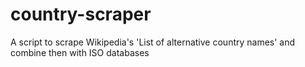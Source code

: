 # country-scraper
A script to scrape Wikipedia's 'List of alternative country names' and combine then with ISO databases
